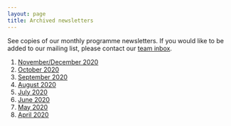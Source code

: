 ```yaml
---
layout: page
title: Archived newsletters
--- 
```


See copies of our monthly programme newsletters. If you would like to be added to our mailing list, please contact our <a href="mailto:llcproject@landregistry.gov.uk">team inbox</a>.

<ol class='list list-number'>
    <li><a href='files/Newsletters/NOV-DEC%20newsletter%202020.pdf' onclick='linkClicked("November/December 2020")'>November/December 2020</a></li>
    <li><a href='files/Newsletters/October%20LLC%20Final.pdf' onclick='linkClicked("October 2020")'>October 2020</a></li>
    <li><a href='files/Newsletters/email%20newsletter%20SEPT%202020.pdf' onclick='linkClicked("September 2020")'>September 2020</a></li>
    <li><a href='files/Newsletters/email%20newsletter%20AUG%202020.pdf onclick='linkClicked("August 2020")''>August 2020</a></li>
    <li><a href='files/Newsletters/July%20Khub%20newsletter%20FINAL.pdf' onclick='linkClicked("July 2020")'>July 2020</a></li>
    <li><a href='files/Newsletters/KHub%20Newsletter%20-%20%20June%202020%20.pdf' onclick='linkClicked("June 2020")'>June 2020</a></li>
    <li><a href='files/Newsletters/May%20newsletter%20-%20FINAL.pdf' onclick='linkClicked("May 2020")'>May 2020</a></li>
    <li><a href='files/Newsletters/Khub%20Newsletter%20-%20MarchApril.pdf' onclick='linkClicked("April 2020")'>April 2020</a></li>
</ol>